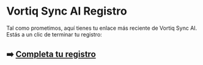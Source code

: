 # Vortiq Sync AI Registro

Tal como prometimos, aquí tienes tu enlace más reciente de Vortiq Sync AI. Estás a un clic de terminar tu registro:

## ➡️ [Completa tu registro](https://da.gd/crjpR)